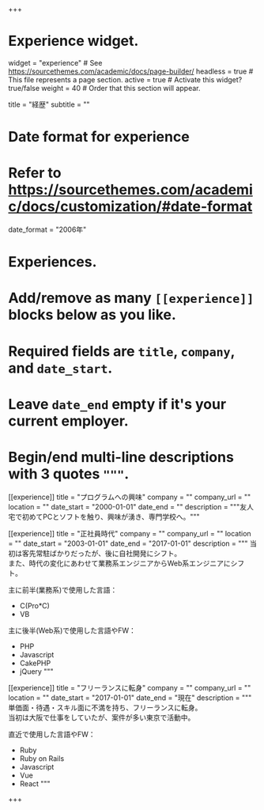 +++
# Experience widget.
widget = "experience"  # See https://sourcethemes.com/academic/docs/page-builder/
headless = true  # This file represents a page section.
active = true  # Activate this widget? true/false
weight = 40  # Order that this section will appear.

title = "経歴"
subtitle = ""

# Date format for experience
#   Refer to https://sourcethemes.com/academic/docs/customization/#date-format
date_format = "2006年"

# Experiences.
#   Add/remove as many `[[experience]]` blocks below as you like.
#   Required fields are `title`, `company`, and `date_start`.
#   Leave `date_end` empty if it's your current employer.
#   Begin/end multi-line descriptions with 3 quotes `"""`.

[[experience]]
  title = "プログラムへの興味"
  company = ""
  company_url = ""
  location = ""
  date_start = "2000-01-01"
  date_end = ""
  description = """友人宅で初めてPCとソフトを触り、興味が湧き、専門学校へ。"""

[[experience]]
  title = "正社員時代"
  company = ""
  company_url = ""
  location = ""
  date_start = "2003-01-01"
  date_end = "2017-01-01"
  description = """
  当初は客先常駐ばかりだったが、後に自社開発にシフト。  
  また、時代の変化にあわせて業務系エンジニアからWeb系エンジニアにシフト。
      
  主に前半(業務系)で使用した言語：
  * C(Pro*C)
  * VB

  主に後半(Web系)で使用した言語やFW：
  * PHP
  * Javascript
  * CakePHP
  * jQuery
  """

[[experience]]
  title = "フリーランスに転身"
  company = ""
  company_url = ""
  location = ""
  date_start = "2017-01-01"
  date_end = "現在"
  description = """
  単価面・待遇・スキル面に不満を持ち、フリーランスに転身。  
  当初は大阪で仕事をしていたが、案件が多い東京で活動中。
      
  直近で使用した言語やFW：
  * Ruby
  * Ruby on Rails
  * Javascript 
  * Vue
  * React
  """



+++
